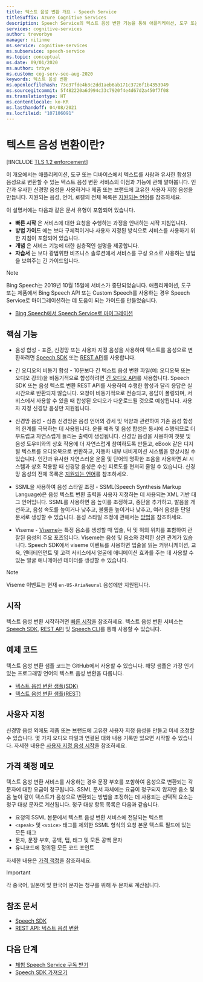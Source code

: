 ```yaml
---
title: 텍스트 음성 변환 개요 - Speech Service
titleSuffix: Azure Cognitive Services
description: Speech Service의 텍스트 음성 변환 기능을 통해 애플리케이션, 도구 또는 디바이스에서 텍스트를 자연스러운 사람과 같은 합성된 음성으로 변환할 수 있습니다. 이 문서에서는 텍스트 음성 변환 서비스의 이점과 기능을 개략적으로 설명합니다.
services: cognitive-services
author: trevorbye
manager: nitinme
ms.service: cognitive-services
ms.subservice: speech-service
ms.topic: conceptual
ms.date: 09/01/2020
ms.author: trbye
ms.custom: cog-serv-seo-aug-2020
keywords: 텍스트 음성 변환
ms.openlocfilehash: 73e37fde4b3c2dd1aeb6ab171c3726f1b4353949
ms.sourcegitcommit: 5f482220a6d994c33c7920f4e4d67d2a450f7f08
ms.translationtype: HT
ms.contentlocale: ko-KR
ms.lasthandoff: 04/08/2021
ms.locfileid: "107106091"
---
```

# <a name="what-is-text-to-speech"></a>텍스트 음성 변환이란?

[!INCLUDE [TLS 1.2 enforcement](../../../includes/cognitive-services-tls-announcement.md)]

이 개요에서는 애플리케이션, 도구 또는 디바이스에서 텍스트를 사람과 유사한 합성된 음성으로 변환할 수 있는 텍스트 음성 변환 서비스의 이점과 기능에 관해 알아봅니다. 인간과 유사한 신경망 음성을 사용하거나 제품 또는 브랜드에 고유한 사용자 지정 음성을 만듭니다. 지원되는 음성, 언어, 로캘의 전체 목록은 [지원되는 언어](language-support.md#text-to-speech)를 참조하세요.

이 설명서에는 다음과 같은 문서 유형이 포함되어 있습니다.

* **빠른 시작** 은 서비스에 대한 요청을 수행하는 과정을 안내하는 시작 지침입니다.
* **방법 가이드** 에는 보다 구체적이거나 사용자 지정된 방식으로 서비스를 사용하기 위한 지침이 포함되어 있습니다.
* **개념** 은 서비스 기능에 대한 심층적인 설명을 제공합니다.
* **자습서** 는 보다 광범위한 비즈니스 솔루션에서 서비스를 구성 요소로 사용하는 방법을 보여주는 긴 가이드입니다.

> [!NOTE]
> Bing Speech는 2019년 10월 15일에 서비스가 중단되었습니다. 애플리케이션, 도구 또는 제품에서 Bing Speech API 또는 Custom Speech를 사용하는 경우 Speech Service로 마이그레이션하는 데 도움이 되는 가이드를 만들었습니다.
> - [Bing Speech에서 Speech Service로 마이그레이션](how-to-migrate-from-bing-speech.md)

## <a name="core-features"></a>핵심 기능

* 음성 합성 - 표준, 신경망 또는 사용자 지정 음성을 사용하여 텍스트를 음성으로 변환하려면 [Speech SDK](./get-started-text-to-speech.md) 또는 [REST API](rest-text-to-speech.md)를 사용합니다.

* 긴 오디오의 비동기 합성 - 10분보다 긴 텍스트 음성 변환 파일(예: 오디오북 또는 오디오 강의)을 비동기적으로 합성하려면 [긴 오디오 API](long-audio-api.md)를 사용합니다. Speech SDK 또는 음성 텍스트 변환 REST API를 사용하여 수행한 합성과 달리 응답은 실시간으로 반환되지 않습니다. 요청이 비동기적으로 전송되고, 응답이 폴링되며, 서비스에서 사용할 수 있을 때 합성된 오디오가 다운로드될 것으로 예상됩니다. 사용자 지정 신경망 음성만 지원됩니다.

* 신경망 음성 - 심층 신경망은 음성 언어의 강세 및 억양과 관련하여 기존 음성 합성의 한계를 극복하는 데 사용됩니다. 운율 예측 및 음성 합성은 동시에 수행되므로 더 부드럽고 자연스럽게 들리는 출력이 생성됩니다. 신경망 음성을 사용하여 챗봇 및 음성 도우미와의 상호 작용에 더 자연스럽게 참여하도록 만들고, eBook 같은 디지털 텍스트를 오디오북으로 변환하고, 자동차 내부 내비게이션 시스템을 향상시킬 수 있습니다. 인간과 유사한 자연스러운 운율 및 단어의 명확한 조음을 사용하면 AI 시스템과 상호 작용할 때 신경망 음성은 수신 피로도를 현저히 줄일 수 있습니다. 신경망 음성의 전체 목록은 [지원되는 언어](language-support.md#text-to-speech)를 참조하세요.

* SSML을 사용하여 음성 스타일 조정 - SSML(Speech Synthesis Markup Language)은 음성 텍스트 변환 출력을 사용자 지정하는 데 사용되는 XML 기반 태그 언어입니다. SSML를 사용하면 음 높이를 조정하고, 중단을 추가하고, 발음을 개선하고, 음성 속도를 높이거나 낮추고, 볼륨을 높이거나 낮추고, 여러 음성을 단일 문서로 생성할 수 있습니다. 음성 스타일 조정에 관해서는 [방법](speech-synthesis-markup.md)을 참조하세요.

* Viseme - [Viseme](how-to-speech-synthesis-viseme.md)는 특정 음소를 생성할 때 입술, 턱 및 혀의 위치를 포함하여 관찰된 음성의 주요 포즈입니다. Viseme는 음성 및 음소와 강력한 상관 관계가 있습니다. Speech SDK에서 viseme 이벤트를 사용하면 입술을 읽는 커뮤니케이션, 교육, 엔터테인먼트 및 고객 서비스에서 얼굴에 애니메이션 효과를 주는 데 사용할 수 있는 얼굴 애니메이션 데이터를 생성할 수 있습니다.

> [!NOTE]
> Viseme 이벤트는 현재 `en-US-AriaNeural` 음성에만 지원됩니다.

## <a name="get-started"></a>시작

텍스트 음성 변환 시작하려면 [빠른 시작](get-started-text-to-speech.md)을 참조하세요. 텍스트 음성 변환 서비스는 [Speech SDK](speech-sdk.md), [REST API](rest-text-to-speech.md) 및 [Speech CLI](spx-overview.md)를 통해 사용할 수 있습니다.

## <a name="sample-code"></a>예제 코드

텍스트 음성 변환 샘플 코드는 GitHub에서 사용할 수 있습니다. 해당 샘플은 가장 인기 있는 프로그래밍 언어의 텍스트 음성 변환을 다룹니다.

- [텍스트 음성 변환 샘플(SDK)](https://github.com/Azure-Samples/cognitive-services-speech-sdk)
- [텍스트 음성 변환 샘플(REST)](https://github.com/Azure-Samples/Cognitive-Speech-TTS)

## <a name="customization"></a>사용자 지정

신경망 음성 외에도 제품 또는 브랜드에 고유한 사용자 지정 음성을 만들고 미세 조정할 수 있습니다. 몇 가지 오디오 파일과 연결된 대화 내용 기록만 있으면 시작할 수 있습니다. 자세한 내용은 [사용자 지정 음성 시작](how-to-custom-voice.md)을 참조하세요.

## <a name="pricing-note"></a>가격 책정 메모

텍스트 음성 변환 서비스를 사용하는 경우 문장 부호를 포함하여 음성으로 변환되는 각 문자에 대한 요금이 청구됩니다. SSML 문서 자체에는 요금이 청구되지 않지만 음소 및 음 높이 같이 텍스트가 음성으로 변환되는 방법을 조정하는 데 사용되는 선택적 요소는 청구 대상 문자로 계산됩니다. 청구 대상 항목 목록은 다음과 같습니다.

- 요청의 SSML 본문에서 텍스트 음성 변환 서비스에 전달되는 텍스트
- `<speak>` 및 `<voice>` 태그를 제외한 SSML 형식의 요청 본문 텍스트 필드에 있는 모든 태그
- 문자, 문장 부호, 공백, 탭, 태그 및 모든 공백 문자
- 유니코드에 정의된 모든 코드 포인트

자세한 내용은 [가격 책정](https://azure.microsoft.com/pricing/details/cognitive-services/speech-services/)을 참조하세요.

> [!IMPORTANT]
> 각 중국어, 일본어 및 한국어 문자는 청구를 위해 두 문자로 계산됩니다.

## <a name="reference-docs"></a>참조 문서

- [Speech SDK](speech-sdk.md)
- [REST API: 텍스트 음성 변환](rest-text-to-speech.md)

## <a name="next-steps"></a>다음 단계

- [체험 Speech Service 구독 받기](overview.md#try-the-speech-service-for-free)
- [Speech SDK 가져오기](speech-sdk.md)

